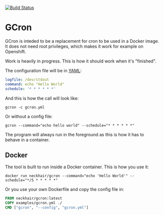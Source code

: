 [![Build Status](https://travis-ci.org/neckhair/gcron.svg?branch=master)](https://travis-ci.org/neckhair/gcron)

# GCron

GCron is inteded to be a replacement for cron to be used in a Docker image. It does not need root privileges, which makes it work for example on Openshift.

Work is heavily in progress. This is how it should work when it's "finished".

The configuration file will be in [YAML](http://yaml.org/):

```yml
logfile: /dev/stdout
command: echo "Hello World"
schedule: '* * * * * *'
```

And this is how the call will look like:

    gcron -c gcron.yml

Or without a config file:

    gcron --command="echo hello world" --schedule="* * * * * *"

The program will always run in the foreground as this is how it has to behave in a container.

## Docker

The tool is built to run inside a Docker container. This is how you use it:

    docker run neckhair/gcron --command="echo 'Hello World'" --schedule="*/5 * * * * *"

Or you use your own Dockerfile and copy the config file in:

```dockerfile
FROM neckhair/gcron:latest
COPY examples/gcron.yml ./
CMD ["gcron", "--config", "gcron.yml"]
```
